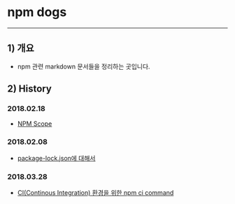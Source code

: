 # npm dogs
----
## 1) 개요
* npm 관련 markdown 문서들을 정리하는 곳입니다.

## 2) History

### 2018.02.18
* [NPM Scope](npm-scope.md)

### 2018.02.08
* [package-lock.json에 대해서](./about-package-lock.md)

### 2018.03.28
* [CI(Continous Integration) 환경을 위한 npm ci command](./npm-ci.md)
